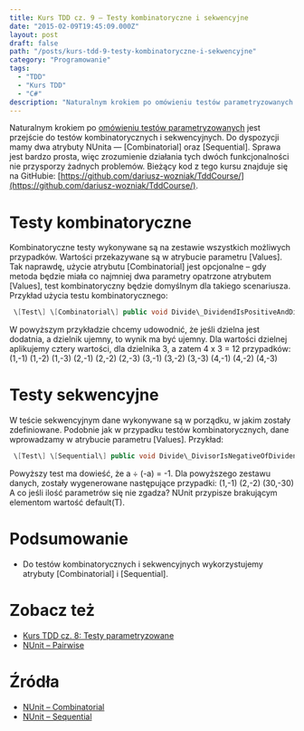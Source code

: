 ```yaml
---
title: Kurs TDD cz. 9 — Testy kombinatoryczne i sekwencyjne
date: "2015-02-09T19:45:09.000Z"
layout: post
draft: false
path: "/posts/kurs-tdd-9-testy-kombinatoryczne-i-sekwencyjne"
category: "Programowanie"
tags:
  - "TDD"
  - "Kurs TDD"
  - "C#"
description: "Naturalnym krokiem po omówieniu testów parametryzowanych jest przejście do testów kombinatorycznych i sekwencyjnych. Do dyspozycji mamy dwa atrybuty NUnita — [Combinatorial] oraz [Sequential]."
---
```


Naturalnym krokiem po [omówieniu testów parametryzowanych](http://dariuszwozniak.net/2014/10/03/kurs-tdd-cz-8-testy-parametryzowane-2/ "Kurs TDD cz. 8: Testy parametryzowane") jest przejście do testów kombinatorycznych i sekwencyjnych. Do dyspozycji mamy dwa atrybuty NUnita — \[Combinatorial\] oraz \[Sequential\]. Sprawa jest bardzo prosta, więc zrozumienie działania tych dwóch funkcjonalności nie przysporzy żadnych problemów. Bieżący kod z tego kursu znajduje się na GitHubie: [https://github.com/dariusz-wozniak/TddCourse/](https://github.com/dariusz-wozniak/TddCourse/).

# Testy kombinatoryczne

Kombinatoryczne testy wykonywane są na zestawie wszystkich możliwych przypadków. Wartości przekazywane są w atrybucie parametru \[Values\]. Tak naprawdę, użycie atrybutu \[Combinatorial\] jest opcjonalne – gdy metoda będzie miała co najmniej dwa parametry opatrzone atrybutem \[Values\], test kombinatoryczny będzie domyślnym dla takiego scenariusza. Przykład użycia testu kombinatorycznego: 
```csharp
 \[Test\] \[Combinatorial\] public void Divide\_DividendIsPositiveAndDivisorIsNegative\_ReturnsNegativeQuotient( \[Values(1, 2, 3, 4)\] int dividend, \[Values(-1, -2, -3)\] int divisor) { var calc = new Calculator(); float quotient = calc.Divide(dividend, divisor); Assert.That(quotient < 0); } 
```
 W powyższym przykładzie chcemy udowodnić, że jeśli dzielna jest dodatnia, a dzielnik ujemny, to wynik ma być ujemny. Dla wartości dzielnej aplikujemy cztery wartości, dla dzielnika 3, a zatem 4 x 3 = 12 przypadków: (1,-1) (1,-2) (1,-3) (2,-1) (2,-2) (2,-3) (3,-1) (3,-2) (3,-3) (4,-1) (4,-2) (4,-3)

# Testy sekwencyjne

W teście sekwencyjnym dane wykonywane są w porządku, w jakim zostały zdefiniowane. Podobnie jak w przypadku testów kombinatorycznych, dane wprowadzamy w atrybucie parametru \[Values\]. Przykład: 
```csharp
 \[Test\] \[Sequential\] public void Divide\_DivisorIsNegativeOfDividend\_ReturnsMinusOne( \[Values(1, 2, 30)\] int dividend, \[Values(-1, -2, -30)\] int divisor) { var calc = new Calculator(); float quotient = calc.Divide(dividend, divisor); Assert.That(quotient == -1); } 
```
 Powyższy test ma dowieść, że a ÷ (-a) = -1. Dla powyższego zestawu danych, zostały wygenerowane następujące przypadki: (1,-1) (2,-2) (30,-30) A co jeśli ilość parametrów się nie zgadza? NUnit przypisze brakującym elementom wartość default(T).

# Podsumowanie

*   Do testów kombinatorycznych i sekwencyjnych wykorzystujemy atrybuty \[Combinatorial\] i \[Sequential\].

# Zobacz też

*   [Kurs TDD cz. 8: Testy parametryzowane](http://dariuszwozniak.net/2014/10/03/kurs-tdd-cz-8-testy-parametryzowane-2/ "Kurs TDD cz. 8: Testy parametryzowane")
*   [NUnit – Pairwise](http://www.nunit.org/index.php?p=pairwise&r=2.6.3)

# Źródła

*   [NUnit – Combinatorial](http://www.nunit.org/index.php?p=combinatorial&r=2.6.3)
*   [NUnit – Sequential](http://www.nunit.org/index.php?p=sequential&r=2.6.3)